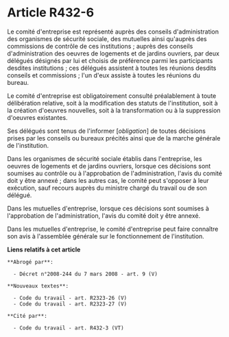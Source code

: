 # Article R432-6

Le comité d'entreprise est représenté auprès des conseils d'administration des organismes de sécurité sociale, des mutuelles
ainsi qu'auprès des commissions de contrôle de ces institutions ; auprès des conseils d'administration des oeuvres de
logements et de jardins ouvriers, par deux délégués désignés par lui et choisis de préférence parmi les participants desdites
institutions ; ces délégués assistent à toutes les réunions desdits conseils et commissions ; l'un d'eux assiste à toutes les
réunions du bureau.

Le comité d'entreprise est obligatoirement consulté préalablement à toute délibération relative, soit à la modification des
statuts de l'institution, soit à la création d'oeuvres nouvelles, soit à la transformation ou à la suppression d'oeuvres
existantes.

Ses délégués sont tenus de l'informer [*obligation*] de toutes décisions prises par les conseils ou bureaux précités ainsi
que de la marche générale de l'institution.

Dans les organismes de sécurité sociale établis dans l'entreprise, les oeuvres de logements et de jardins ouvriers, lorsque
ces décisions sont soumises au contrôle ou à l'approbation de l'administration, l'avis du comité doit y être annexé ; dans
les autres cas, le comité peut s'opposer à leur exécution, sauf recours auprès du ministre chargé du travail ou de son
délégué.

Dans les mutuelles d'entreprise, lorsque ces décisions sont soumises à l'approbation de l'administration, l'avis du comité
doit y être annexé.

Dans les mutuelles d'entreprise, le comité d'entreprise peut faire connaître son avis à l'assemblée générale sur le
fonctionnement de l'institution.

**Liens relatifs à cet article**

	**Abrogé par**:

	  - Décret n°2008-244 du 7 mars 2008 - art. 9 (V)

	**Nouveaux textes**:

	  - Code du travail - art. R2323-26 (V)
	  - Code du travail - art. R2323-27 (V)

	**Cité par**:

	  - Code du travail - art. R432-3 (VT)
